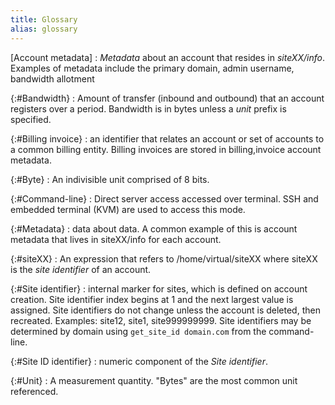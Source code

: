 ```yaml
---
title: Glossary
alias: glossary
---
```


[Account metadata]
: *Metadata* about an account that resides in *siteXX/info*. Examples of metadata include the primary domain, admin username, bandwidth allotment

{:#Bandwidth}
: Amount of transfer (inbound and outbound) that an account registers over a period. Bandwidth is in bytes unless a *unit* prefix is specified.

{:#Billing invoice}
: an identifier that relates an account or set of accounts to a common billing entity. Billing invoices are stored in billing,invoice account metadata.

{:#Byte}
: An indivisible unit comprised of 8 bits.

{:#Command-line}
: Direct server access accessed over terminal. SSH and embedded terminal (KVM) are used to access this mode.

{:#Metadata}
: data about data. A common example of this is account metadata that lives in siteXX/info for each account.

{:#siteXX}
: An expression that refers to /home/virtual/siteXX where siteXX is the *site identifier* of an account.

{:#Site identifier}
: internal marker for sites, which is defined on account creation. Site identifier index begins at 1 and the next largest value is assigned. Site identifiers do not change unless the account is deleted, then recreated. Examples: site12, site1, site999999999. Site identifiers may be determined by domain using `get_site_id domain.com` from the command-line.

{:#Site ID identifier}
: numeric component of the *Site identifier*.

{:#Unit}
: A measurement quantity. "Bytes" are the most common unit referenced. 